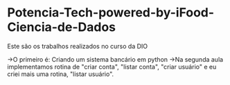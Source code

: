 # Potencia-Tech-powered-by-iFood-Ciencia-de-Dados

Este são os trabalhos realizados no curso da DIO

->O primeiro é: Criando um sistema bancário em python
->Na segunda aula implementamos rotina de "criar conta", "listar conta", "criar usuário" e eu criei mais
uma rotina, "listar usuário".
